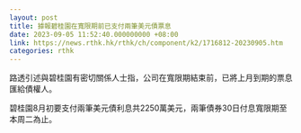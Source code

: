 ```yaml
---
layout: post
title: 據報碧桂園在寬限期前已支付兩筆美元債票息
date: 2023-09-05 11:52:40.000000000 +08:00
link: https://news.rthk.hk/rthk/ch/component/k2/1716812-20230905.htm
categories: rthk
---
```


路透引述與碧桂園有密切關係人士指，公司在寬限期結束前，已將上月到期的票息匯給債權人。

碧桂園8月初要支付兩筆美元債利息共2250萬美元，兩筆債券30日付息寬限期至本周二為止。
